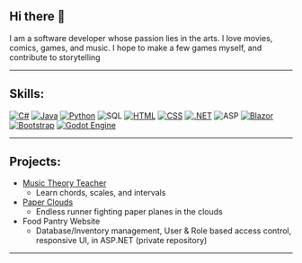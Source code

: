 ## Hi there 👋  
I am a software developer whose passion lies in the arts.
I love movies, comics, games, and music.
I hope to make a few games myself, and contribute to storytelling

---

Skills: 
---
[![C#](https://custom-icon-badges.demolab.com/badge/C%23-%23239120.svg?logo=cshrp&logoColor=white)](#)
[![Java](https://img.shields.io/badge/Java-%23ED8B00.svg?logo=openjdk&logoColor=white)](#)
[![Python](https://img.shields.io/badge/Python-3776AB?logo=python&logoColor=fff)](#)
![SQL](https://img.shields.io/badge/SQL-red)
[![HTML](https://img.shields.io/badge/HTML-%23E34F26.svg?logo=html5&logoColor=white)](#)
[![CSS](https://img.shields.io/badge/CSS-639?logo=css&logoColor=fff)](#)
[![.NET](https://img.shields.io/badge/.NET-512BD4?logo=dotnet&logoColor=fff)](#)
![ASP](https://img.shields.io/badge/ASP.NET-117BC2?logoColor=fff)
[![Blazor](https://img.shields.io/badge/Blazor-512BD4?logo=blazor&logoColor=fff)](#)
[![Bootstrap](https://img.shields.io/badge/Bootstrap-7952B3?logo=bootstrap&logoColor=fff)](#)
[![Godot Engine](https://img.shields.io/badge/Godot-%23FFFFFF.svg?logo=godot-engine)](#)



---

Projects:  
---
  * [Music Theory Teacher](https://github.com/Aaron-Rash/MusicTheoryTeacher)
    * Learn chords, scales, and intervals
  * [Paper Clouds](https://github.com/Aaron-Rash/PaperClouds)
    * Endless runner fighting paper planes in the clouds
  * Food Pantry Website
    * Database/Inventory management, User & Role based access control, responsive UI, in ASP.NET (private repository)
---
<!--
**Aaron-Rash/Aaron-Rash** is a ✨ _special_ ✨ repository because its `README.md` (this file) appears on your GitHub profile.

Here are some ideas to get you started:

- 🔭 I’m currently working on ... 
- 🌱 I’m currently learning ... 
- 👯 I’m looking to collaborate on ...
- 🤔 I’m looking for help with ...
- 💬 Ask me about ...
- 📫 How to reach me: ...
- 😄 Pronouns: ...
- ⚡ Fun fact: ...
-->
